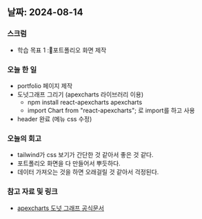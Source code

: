 ## 날짜: 2024-08-14

### 스크럼
- 학습 목표 1 :포트폴리오 화면 제작

### 오늘 한 일
- portfolio 페이지 제작
- 도넛그래프 그리기 (apexcharts 라이브러리 이용)
    * npm install react-apexcharts apexcharts
    * import Chart from "react-apexcharts"; 로 import를 하고 사용
- header 완료 (메뉴 css 수정)
 
### 오늘의 회고
- tailwind가 css 보기가 간단한 것 같아서 좋은 것 같다.
- 포트폴리오 화면을 다 만들어서 뿌듯하다.
- 데이터 가져오는 것을 하면 오래걸릴 것 같아서 걱정된다.

### 참고 자료 및 링크
- [apexcharts 도넛 그래프 공식문서](https://apexcharts.com/docs/chart-types/pie-donut/)
